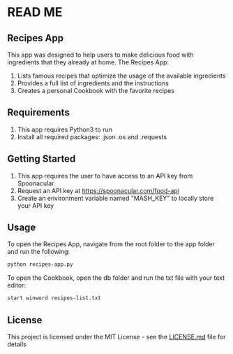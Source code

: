 # READ ME


## Recipes App
This app was designed to help users to make delicious food with ingredients that they already at home.
The Recipes App:
1. Lists famous recipes that optimize the usage of the available ingredients
2. Provides a full list of ingredients and the instructions
3. Creates a personal Cookbook with the favorite recipes

## Requirements
1. This app requires Python3 to run
2. Install all required packages: .json .os and .requests

## Getting Started
1. This app requires the user to have access to an API key from Spoonacular
2. Request an API key at https://spoonacular.com/food-api
3. Create an environment variable named "MASH_KEY" to locally store your API key

## Usage
To open the Recipes App, navigate from the root folder to the app folder and run the following:

```sh
python recipes-app.py
```
To open the Cookbook, open the db folder and run the txt file with your text editor:
```sh
start winword recipes-list.txt
```

## License
This project is licensed under the MIT License - see the [LICENSE.md](/LICENSE.md) file for details
